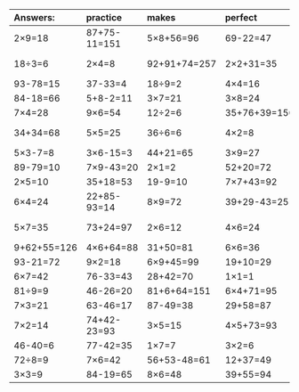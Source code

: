 | Answers: | practice | makes | perfect | ! |
| :--- | :--- | :--- | :--- | :--- |
| 2×9=18 | 87+75-11=151 | 5×8+56=96 | 69-22=47 | 2×7-14=0 | 
| 18÷3=6 | 2×4=8 | 92+91+74=257 | 2×2+31=35 | 63+56-65=54 | 
| 93-78=15 | 37-33=4 | 18÷9=2 | 4×4=16 | 74-18=56 | 
| 84-18=66 | 5+8-2=11 | 3×7=21 | 3×8=24 | 63÷9=7 | 
| 7×4=28 | 9×6=54 | 12÷2=6 | 35+76+39=150 | 98-82=16 | 
| 34+34=68 | 5×5=25 | 36÷6=6 | 4×2=8 | 76+10-14=72 | 
| 5×3-7=8 | 3×6-15=3 | 44+21=65 | 3×9=27 | 8+24=32 | 
| 89-79=10 | 7×9-43=20 | 2×1=2 | 52+20=72 | 6×1=6 | 
| 2×5=10 | 35+18=53 | 19-9=10 | 7×7+43=92 | 20+65=85 | 
| 6×4=24 | 22+85-93=14 | 8×9=72 | 39+29-43=25 | 9×7=63 | 
| 5×7=35 | 73+24=97 | 2×6=12 | 4×6=24 | 10+60-33=37 | 
| 9+62+55=126 | 4×6+64=88 | 31+50=81 | 6×6=36 | 9+49=58 | 
| 93-21=72 | 9×2=18 | 6×9+45=99 | 19+10=29 | 8×4=32 | 
| 6×7=42 | 76-33=43 | 28+42=70 | 1×1=1 | 3×2-1=5 | 
| 81÷9=9 | 46-26=20 | 81+6+64=151 | 6×4+71=95 | 5×4=20 | 
| 7×3=21 | 63-46=17 | 87-49=38 | 29+58=87 | 4×5+76=96 | 
| 7×2=14 | 74+42-23=93 | 3×5=15 | 4×5+73=93 | 7×5=35 | 
| 46-40=6 | 77-42=35 | 1×7=7 | 3×2=6 | 67+26=93 | 
| 72÷8=9 | 7×6=42 | 56+53-48=61 | 12+37=49 | 13+4-15=2 | 
| 3×3=9 | 84-19=65 | 8×6=48 | 39+55=94 | 2×8=16 | 
